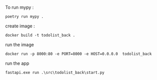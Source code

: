 To run mypy :

```
poetry run mypy .
```

create image : 
```shell
docker build -t todolist_back .
```

run the image
```shell
docker run -p 8000:80 -e PORT=8000 -e HOST=0.0.0.0  todolist_back
```

run the app
```shell
fastapi.exe run .\src\todolist_back\start.py
```
